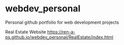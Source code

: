 # webdev_personal
Personal github portfolio for web development projects


Real Estate Website
https://ren-a-ps.github.io/webdev_personal/RealEstate/index.html
